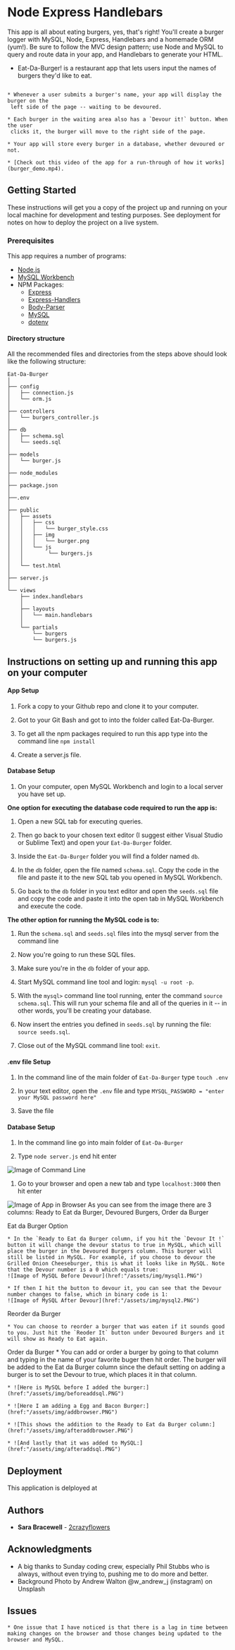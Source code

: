 # Node Express Handlebars

This app is all about eating burgers, yes, that's right! You'll create a burger logger with MySQL, Node, Express, Handlebars and a homemade ORM (yum!). Be sure to follow the MVC design pattern; use Node and MySQL to query and route data in your app, and Handlebars to generate your HTML.
* Eat-Da-Burger! is a restaurant app that lets users input the names of burgers they'd like to eat.
```

* Whenever a user submits a burger's name, your app will display the burger on the
 left side of the page -- waiting to be devoured.

* Each burger in the waiting area also has a `Devour it!` button. When the user
 clicks it, the burger will move to the right side of the page.

* Your app will store every burger in a database, whether devoured or not.

* [Check out this video of the app for a run-through of how it works](burger_demo.mp4).

```

## Getting Started

These instructions will get you a copy of the project up and running on your local machine for development and testing purposes. See deployment for notes on how to deploy the project on a live system.

### Prerequisites

This app requires a number of programs:
* [Node.js](https://nodejs.org/en/)
* [MySQL Workbench](https://www.mysql.com/products/workbench/)
* NPM Packages: 
	* [Express](https://www.npmjs.com/package/express)
	* [Express-Handlers](https://www.npmjs.com/package/express-handlebars)
	* [Body-Parser](https://www.npmjs.com/package/body-parser)
	* [MySQL](https://www.npmjs.com/package/mysql)
	* [dotenv](https://www.npmjs.com/package/dotenv)


#### Directory structure

All the recommended files and directories from the steps above should look like the following structure:

```
Eat-Da-Burger
│
├── config
│   ├── connection.js
│   └── orm.js
│ 
├── controllers
│   └── burgers_controller.js
│
├── db
│   ├── schema.sql
│   └── seeds.sql
│
├── models
│   └── burger.js
│ 
├── node_modules
│ 
├── package.json
│ 
├──.env
│
├── public
│   ├── assets
│   │	├── css
│   │   │   └── burger_style.css
│   │   ├── img
│   │   │   └── burger.png
│   │   └── js
│   │   	 └── burgers.js
│   │
│   └── test.html
│
├── server.js
│
└── views
    ├── index.handlebars
    │
    ├── layouts
    │   └── main.handlebars
    │
    └── partials
    	└── burgers
		└── burgers.js
```

## Instructions on setting up and running this app on your computer

#### App Setup

1. Fork a copy to your Github repo and clone it to your computer.

1. Got to your Git Bash and got to into the folder called Eat-Da-Burger.

1. To get all the npm packages required to run this app type into the command line `npm install`

1. Create a server.js file.


#### Database Setup

1. On your computer, open MySQL Workbench and login to a local server you have set up. 

__One option for executing the database code required to run the app is:__

1. Open a new SQL tab for executing queries.

1. Then go back to your chosen text editor (I suggest either Visual Studio or Sublime Text) and open your `Eat-Da-Burger` folder.

1. Inside the `Eat-Da-Burger` folder you will find a folder named `db`.

1. In the `db` folder, open the file named `schema.sql`. Copy the code in the file and paste it to the new SQL tab you opened in MySQL Workbench.

1. Go back to the `db` folder in you text editor and open the `seeds.sql` file and copy the code and paste it into the open tab in MySQL Workbench and execute the code.


__The other option for running the MySQL code is to:__


1. Run the `schema.sql` and `seeds.sql` files into the mysql server from the command line

1. Now you're going to run these SQL files.

1. Make sure you're in the `db` folder of your app.

1. Start MySQL command line tool and login: `mysql -u root -p`.

1. With the `mysql>` command line tool running, enter the command `source schema.sql`. This will run your schema file and all of the queries in it -- in other words, you'll be creating your database.

1. Now insert the entries you defined in `seeds.sql` by running the file: `source seeds.sql`.

1. Close out of the MySQL command line tool: `exit`.


#### .env file Setup

1. In the command line of the main folder of `Eat-Da-Burger` type `touch .env` 

1. In your text editor, open the `.env` file and type `MYSQL_PASSWORD = "enter your MySQL password here"`

1. Save the file


#### Database Setup

1. In the command line go into main folder of `Eat-Da-Burger`

1. Type `node server.js` end hit enter

![Image of Command Line](href:"/assets/img/commandline.PNG")

1. Go to your browser and open a new tab and type `localhost:3000` then hit enter

![Image of App in Browser](href:"/assets/img/browserimage.PNG")
As you can see from the image there are 3 columns: Ready to Eat da Burger, Devoured Burgers, Order da Burger 

Eat da Burger Option

	* In the `Ready to Eat da Burger column, if you hit the `Devour It !` button it will change the devour status to true in MySQL, which will place the burger in the Devoured Burgers column. This burger will still be listed in MySQL. For example, if you choose to devour the Grilled Onion Cheeseburger, this is what it looks like in MySQL. Note that the Devour number is a 0 which equals true:
	![Image of MySQL Before Devour](href:"/assets/img/mysql1.PNG")

	* If then I hit the button to devour it, you can see that the Devour number changes to false, which in binary code is 1:
	![Image of MySQL After Devour](href:"/assets/img/mysql2.PNG")

Reorder da Burger

	* You can choose to reorder a burger that was eaten if it sounds good to you. Just hit the `Reoder It` button under Devoured Burgers and it will show as Ready to Eat again.

Order da Burger
	* You can add or order a burger by going to that column and typing in the name of your favorite buger then hit order. The burger will be added to the Eat da Burger column since the default setting on adding a burger is to set the Devour to true, which places it in that column.
	
	* ![Here is MySQL before I added the burger:](href:"/assets/img/beforeaddsql.PNG")

	* ![Here I am adding a Egg and Bacon Burger:](href:"/assets/img/addbrowser.PNG")

	* ![This shows the addition to the Ready to Eat da Burger column:](href:"/assets/img/afteraddbrowser.PNG")

	* ![And lastly that it was added to MySQL:](href:"/assets/img/afteraddsql.PNG") 


## Deployment

This application is delployed at 


## Authors

* **Sara Bracewell** - [2crazyflowers](https://github.com/2crazyflowers)

## Acknowledgments

* A big thanks to Sunday coding crew, especially Phil Stubbs who is always, without even trying to, pushing me to do more and better.
* Background Photo by Andrew Walton @w_andrew_j (instagram) on Unsplash

## Issues

	* One issue that I have noticed is that there is a lag in time between making changes on the browser and those changes being updated to the browser and MySQL. 